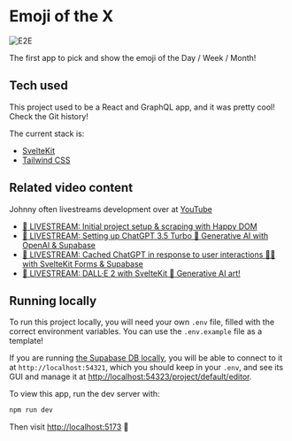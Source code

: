 # Emoji of the X

![E2E](https://github.com/jmagrippis/emoji-of-the-x/actions/workflows/playwright.yaml/badge.svg)

The first app to pick and show the emoji of the Day / Week / Month!

## Tech used

This project used to be a React and GraphQL app, and it was pretty cool! Check the Git history!

The current stack is:

- [SvelteKit](https://kit.svelte.dev/)
- [Tailwind CSS](https://tailwindcss.com/)

## Related video content

Johnny often livestreams development over at [YouTube](https://www.youtube.com/@jmagrippis)

- [🔴 LIVESTREAM: Initial project setup & scraping with Happy DOM](https://www.youtube.com/watch?v=dc5rRLHNPbg)
- [🔴 LIVESTREAM: Setting up ChatGPT 3.5 Turbo 🤖 Generative AI with OpenAI & Supabase](https://www.youtube.com/watch?v=9-U5SByu9e4)
- [🔴 LIVESTREAM: Cached ChatGPT in response to user interactions 👩‍💻 with SvelteKit Forms & Supabase](https://www.youtube.com/watch?v=-hmYEcUaKUw)
- [🔴 LIVESTREAM: DALL·E 2 with SvelteKit 🎨 Generative AI art!](https://www.youtube.com/watch?v=hDh670mxZGM)

## Running locally

To run this project locally, you will need your own `.env` file, filled with the correct environment variables. You can use the `.env.example` file as a template!

If you are running [the Supabase DB locally](https://supabase.com/docs/guides/cli/local-development), you will be able to connect to it at `http://localhost:54321`, which you should keep in your `.env`, and see its GUI and manage it at [http://localhost:54323/project/default/editor](http://localhost:54323/project/default/editor).

To view this app, run the dev server with:

```sh
npm run dev
```

Then visit [http://localhost:5173](http://localhost:5173) 🚀
